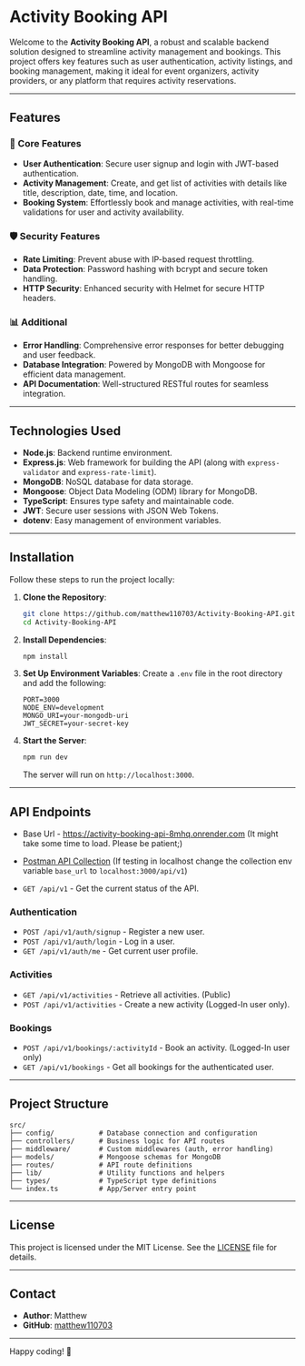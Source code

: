 
# Activity Booking API

Welcome to the **Activity Booking API**, a robust and scalable backend solution designed to streamline activity management and bookings. This project offers key features such as user authentication, activity listings, and booking management, making it ideal for event organizers, activity providers, or any platform that requires activity reservations.

---

## Features

### 🌟 Core Features
- **User Authentication**: Secure user signup and login with JWT-based authentication.
- **Activity Management**: Create, and get list of activities with details like title, description, date, time, and location.
- **Booking System**: Effortlessly book and manage activities, with real-time validations for user and activity availability.

### 🛡 Security Features
- **Rate Limiting**: Prevent abuse with IP-based request throttling.
- **Data Protection**: Password hashing with bcrypt and secure token handling.
- **HTTP Security**: Enhanced security with Helmet for secure HTTP headers.

### 📊 Additional
- **Error Handling**: Comprehensive error responses for better debugging and user feedback.
- **Database Integration**: Powered by MongoDB with Mongoose for efficient data management.
- **API Documentation**: Well-structured RESTful routes for seamless integration.

---

## Technologies Used

- **Node.js**: Backend runtime environment.
- **Express.js**: Web framework for building the API (along with `express-validator` and `express-rate-limit`).
- **MongoDB**: NoSQL database for data storage.
- **Mongoose**: Object Data Modeling (ODM) library for MongoDB.
- **TypeScript**: Ensures type safety and maintainable code.
- **JWT**: Secure user sessions with JSON Web Tokens.
- **dotenv**: Easy management of environment variables.

---

## Installation

Follow these steps to run the project locally:

1. **Clone the Repository**:
   ```bash
   git clone https://github.com/matthew110703/Activity-Booking-API.git
   cd Activity-Booking-API
   ```

2. **Install Dependencies**:
   ```bash
   npm install
   ```

3. **Set Up Environment Variables**:
   Create a `.env` file in the root directory and add the following:
   ```env
   PORT=3000
   NODE_ENV=development
   MONGO_URI=your-mongodb-uri
   JWT_SECRET=your-secret-key
   ```

4. **Start the Server**:
   ```bash
   npm run dev
   ```
   The server will run on `http://localhost:3000`.

---

## API Endpoints
- Base Url - https://activity-booking-api-8mhq.onrender.com (It might take some time to load. Please be patient;)
- [Postman API Collection](https://.postman.co/workspace/My-Workspace~229148f6-58d6-4d8c-8791-3288c38be632/collection/32041108-2940ad66-1f63-47f7-9bcb-99807159ce69?action=share&creator=32041108) (If testing in localhost change the collection env variable `base_url` to `localhost:3000/api/v1`)

  
- `GET /api/v1` - Get the current status of the API.

### Authentication
- `POST /api/v1/auth/signup` - Register a new user.
- `POST /api/v1/auth/login` - Log in a user.
- `GET /api/v1/auth/me` - Get current user profile.

### Activities
- `GET /api/v1/activities` - Retrieve all activities. (Public)
- `POST /api/v1/activities` - Create a new activity (Logged-In user only).

### Bookings
- `POST /api/v1/bookings/:activityId` - Book an activity. (Logged-In user only)
- `GET /api/v1/bookings` - Get all bookings for the authenticated user.

---

## Project Structure

```plaintext
src/
├── config/           # Database connection and configuration
├── controllers/      # Business logic for API routes
├── middleware/       # Custom middlewares (auth, error handling)
├── models/           # Mongoose schemas for MongoDB
├── routes/           # API route definitions
├── lib/              # Utility functions and helpers
├── types/            # TypeScript type definitions
└── index.ts          # App/Server entry point
```


---

## License

This project is licensed under the MIT License. See the [LICENSE](LICENSE) file for details.

---

## Contact

- **Author**: Matthew
- **GitHub**: [matthew110703](https://github.com/matthew110703)

---

Happy coding! 🎉
```

